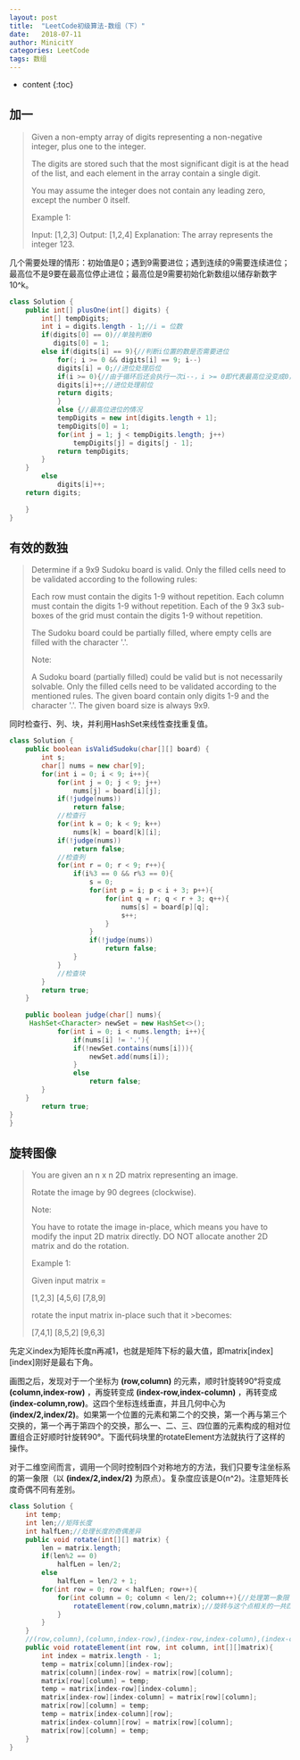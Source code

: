 ```yaml
---
layout: post
title:  "LeetCode初级算法-数组（下）"
date:   2018-07-11
author: MinicitY
categories: LeetCode
tags: 数组
---
```


* content
{:toc}

## **加一**
>Given a non-empty array of digits representing a non-negative integer, plus one to the integer.
>
>The digits are stored such that the most significant digit is at the head of the list, and each element in the array contain a single digit.
>
>You may assume the integer does not contain any leading zero, except the number 0 itself.
>
>Example 1:
>
>Input: [1,2,3]
>Output: [1,2,4]
>Explanation: The array represents the integer 123.

几个需要处理的情形：初始值是0；遇到9需要进位；遇到连续的9需要连续进位；最高位不是9要在最高位停止进位；最高位是9需要初始化新数组以储存新数字10^k。

```java
class Solution {
    public int[] plusOne(int[] digits) {
        int[] tempDigits;
        int i = digits.length - 1;//i = 位数
        if(digits[0] == 0)//单独判断0
           digits[0] = 1;
        else if(digits[i] == 9){//判断i位置的数是否需要进位
            for(; i >= 0 && digits[i] == 9; i--)
            digits[i] = 0;//进位处理后位
            if(i >= 0){//由于循环后还会执行一次i--，i >= 0即代表最高位没变成0，也就是最高位不是9
            digits[i]++;//进位处理前位
            return digits;
            }
            else {//最高位进位的情况
            tempDigits = new int[digits.length + 1];
            tempDigits[0] = 1;
            for(int j = 1; j < tempDigits.length; j++)
                tempDigits[j] = digits[j - 1];
            return tempDigits;
        }
    }
        else
            digits[i]++;
    return digits;
    
    }
}
```

## **有效的数独**

>Determine if a 9x9 Sudoku board is valid. Only the filled cells need to be validated according to the following rules:
>
>    Each row must contain the digits 1-9 without repetition.
>    Each column must contain the digits 1-9 without repetition.
>    Each of the 9 3x3 sub-boxes of the grid must contain the digits 1-9 without repetition.
>
>The Sudoku board could be partially filled, where empty cells are filled with the character '.'.
>
>Note:
>
>    A Sudoku board (partially filled) could be valid but is not necessarily solvable.
>    Only the filled cells need to be validated according to the mentioned rules.
>    The given board contain only digits 1-9 and the character '.'.
>    The given board size is always 9x9.

同时检查行、列、块，并利用HashSet来线性查找重复值。

```java
class Solution {
    public boolean isValidSudoku(char[][] board) {
        int s;
        char[] nums = new char[9];
        for(int i = 0; i < 9; i++){
            for(int j = 0; j < 9; j++)
                nums[j] = board[i][j];
            if(!judge(nums))
                return false;
            //检查行
            for(int k = 0; k < 9; k++)
                nums[k] = board[k][i];
            if(!judge(nums))
                return false;
            //检查列
            for(int r = 0; r < 9; r++){
                if(i%3 == 0 && r%3 == 0){
                    s = 0;
                    for(int p = i; p < i + 3; p++){
                        for(int q = r; q < r + 3; q++){
                            nums[s] = board[p][q];
                            s++;
                        }
                    }
                    if(!judge(nums))
                        return false;
                }
            }
            //检查块
        }
        return true;
    }
    
    public boolean judge(char[] nums){
     HashSet<Character> newSet = new HashSet<>();
        	for(int i = 0; i < nums.length; i++){
                if(nums[i] != '.'){
        		if(!newSet.contains(nums[i])){
        			newSet.add(nums[i]);
        		}   
                else
                    return false;
        }
    }
        return true;
}
}
```
## **旋转图像**

>You are given an n x n 2D matrix representing an image.
>
>Rotate the image by 90 degrees (clockwise).
>
>Note:
>
>You have to rotate the image in-place, which means you have to modify the input 2D matrix directly. DO NOT allocate another 2D matrix and do the rotation.
>
>Example 1:
>
>Given input matrix = 
>
>[1,2,3]
  [4,5,6]
  [7,8,9]
>
>rotate the input matrix in-place such that it >becomes:
>
>[7,4,1]
>[8,5,2]
>[9,6,3]

先定义index为矩阵长度n再减1，也就是矩阵下标的最大值，即matrix\[index\]\[index\]刚好是最右下角。

画图之后，发现对于一个坐标为 **(row,column)** 的元素，顺时针旋转90°将变成 **(column,index-row)** ，再旋转变成 **(index-row,index-column)** ，再转变成 **(index-column,row)**。这四个坐标连线垂直，并且几何中心为 **(index/2,index/2)**。如果第一个位置的元素和第二个的交换，第一个再与第三个交换的，第一个再于第四个的交换，那么一、二、三、四位置的元素构成的相对位置组合正好顺时针旋转90°。下面代码块里的rotateElement方法就执行了这样的操作。

对于二维空间而言，调用一个同时控制四个对称地方的方法，我们只要专注坐标系的第一象限（以 **(index/2,index/2)** 为原点）。复杂度应该是O(n^2)。注意矩阵长度奇偶不同有差别。

```java
class Solution {
    int temp;
    int len;//矩阵长度
    int halfLen;//处理长度的奇偶差异
    public void rotate(int[][] matrix) {
        len = matrix.length;
        if(len%2 == 0)
            halfLen = len/2;
        else
            halfLen = len/2 + 1;
        for(int row = 0; row < halfLen; row++){
            for(int column = 0; column < len/2; column++){//处理第一象限
                rotateElement(row,column,matrix);//旋转与这个点相关的一共四个相对位置的组合点
            }
        }
    }
    //(row,column),(column,index-row),(index-row,index-column),(index-column,row)为这四个相对位置的组合点
    public void rotateElement(int row, int column, int[][]matrix){
        int index = matrix.length - 1;
        temp = matrix[column][index-row];
        matrix[column][index-row] = matrix[row][column];
        matrix[row][column] = temp;
        temp = matrix[index-row][index-column];
        matrix[index-row][index-column] = matrix[row][column];
        matrix[row][column] = temp;
        temp = matrix[index-column][row];
        matrix[index-column][row] = matrix[row][column];
        matrix[row][column] = temp;
    }
}
```